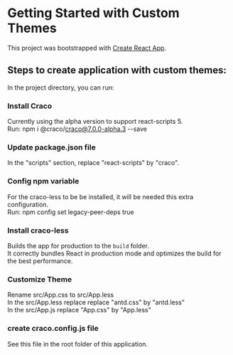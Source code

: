 # Getting Started with Custom Themes

This project was bootstrapped with [Create React App](https://github.com/facebook/create-react-app).

## Steps to create application with custom themes:

In the project directory, you can run:

### Install Craco
Currently using the alpha version to support react-scripts 5. \
Run: npm i @craco/craco@7.0.0-alpha.3 --save

### Update package.json file
In the "scripts" section, replace "react-scripts" by "craco".


### Config npm variable
For the craco-less to be be installed, it will be needed this extra configuration. \
Run: npm config set legacy-peer-deps true

### Install craco-less

Builds the app for production to the `build` folder.\
It correctly bundles React in production mode and optimizes the build for the best performance.

### Customize Theme
Rename src/App.css to src/App.less \
In the src/App.less replace replace "antd.css" by "antd.less" \
In the src/App.js replace "App.css" by "App.less"

### create craco.config.js file
See this file in the root folder of this application.

